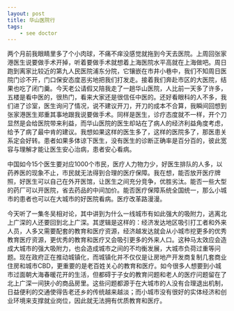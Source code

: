 ```yaml
---
layout: post
title: 华山医院行
tags:
    - see doctor
---
```


两个月前我眼睛里多了个小肉球，不痛不痒没感觉就拖到今天去医院。上周回张家港医生说要做手术开掉，听着要做手术就想着上海医院水平高就在上海做吧。周日跑到离家比较近的第九人民医院浦东分院，它镶嵌在市井小巷中，我们不知周日医院门诊不开，门口保安态度恶劣地把我们打发走。接着我们奔赴市区的大医院，结果也吃了闭门羹。今天老公请假又陪我走了一趟华山医院，人比前一天多了许多，五楼是看中医的，很热门，看来大家还是很信任中医的。还好看眼科的人不多，我们进了诊室，医生询问了情况，说不建议开刀，开刀的成本不合算，我瞬间回想到张家港医生郑重其事地跟我说要做手术。同样是医生，诊疗态度就不一样，开个刀显然是会给医院带来利益，而华山医院的医生却站在了病人的经济利益角度考虑，给予了病了最中肯的建议。我想如果这样的医生多了，这样的医院多了，那医患关系定会好转。患者如果多体谅下医生，没有医生的诊断正确率是百分百的，彼此宽容与理解才能让医生安心治病，患者安心看病。
	
中国如今15个医生要对应1000个市民，医疗人力物力少，好医生排队的人多，以药养医的现象不止，市民就无法得到合理的医疗保障。我在想，能否放开医疗牌照，好医生可以自己在外开医馆，让医生之间充分竞争，优胜劣汰。能否一些大型的药厂可以开医院，省去药品的中间加价。能否医疗保障系统全国统一，那么小城市的患者也可以在大城市的好医院看病。医疗改革路漫漫。

今天听了一集冬吴相对论，其中讲到为什么一线城市有如此强大的吸附力，逃离北上广深的人还要回到北上广深。其逻辑是这样的：经济发达地区吸引打工者和外来人员，人多又需要配套的教育和医疗资源，经济越发达就会从小城市挖更多的优秀教育医疗资源，更优秀的教育和医疗又会吸引更多的外来人口。这种马太效应会造成大城市的强大吸附力，也会造成城市之间的不均衡发展，大城市负荷过重等问题。现在政府正在推动城镇化，而城镇化并不仅仅是让房地产开发商复制几套商业住房和城市CBD，更重要的是老百姓关心的教育和医疗。如今很多人想要到小城市过面朝大海春暖花开的生活，但都碍于子女的教育问题和老人的医疗问题留在了北上广深一间狭小的商品房里。这些问题都源于在大城市的人没有合理退出机制，日益便利的交通使得告老还乡的传统越来越淡；而小城市没有很好的实体经济和创业环境来支撑就业岗位，因此就无法拥有优质教育和医疗。
